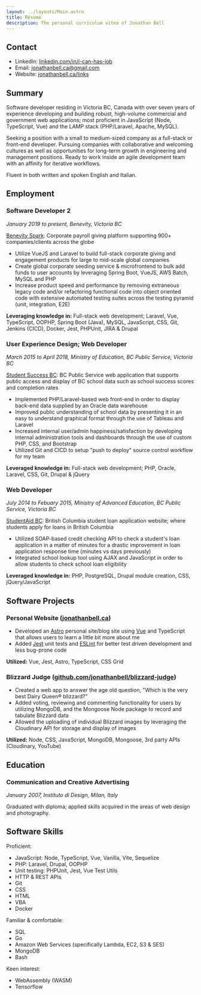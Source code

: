 ```yaml
---
layout: ../layouts/Main.astro
title: Résumé
description: The personal curriculum vitea of Jonathan Bell
---
```


## Contact

- LinkedIn: [linkedin.com/in/i-can-has-job](https://www.linkedin.com/in/jonathan-bell-331578176/)
- Email: [jonathanbell.ca@gmail.com](mailto:jonathanbell.ca@gmail.com)
- Website: [jonathanbell.ca/links](https://www.jonathanbell.ca/links/)

## Summary

Software developer residing in Victoria BC, Canada with over seven years of experience developing and building robust, high-volume commercial and government web applications; most proficient in JavaScript (Node, TypeScript, Vue) and the LAMP stack (PHP/Laravel, Apache, MySQL).

Seeking a position with a small to medium-sized company as a full-stack or front-end developer. Pursuing companies with collaborative and welcoming cultures as well as opportunities for long-term growth in engineering and management positions. Ready to work inside an agile development team with an affinity for iterative workflows.

Fluent in both written and spoken English and Italian.

## Employment

### Software Developer 2

_January 2019 to present, Benevity, Victoria BC_

[Benevity Spark](https://benevity.com/): Corporate payroll giving platform supporting 900+ companies/clients across the globe

- Utilize VueJS and Laravel to build full-stack corporate giving and engagement products for large to mid-scale global companies
- Create global corporate seeding service & microfrontend to bulk add funds to user accounts by leveraging Spring Boot, VueJS, AWS Batch, MySQL and PHP
- Increase product speed and performance by removing extraneous legacy code and/or refactoring functional code into object oriented code with extensive automated testing suites across the testing pyramid (unit, integration, E2E)

**Leveraging knowledge in:** Full-stack web development; Laravel, Vue, TypeScript, OOPHP, Spring Boot (Java), MySQL, JavaScript, CSS, Git, Jenkins (CICD), Docker, Jest, PHPUnit, JIRA & Drupal

### User Experience Design; Web Developer

_March 2015 to April 2018, Ministry of Education, BC Public Service, Victoria BC_

[Student Success BC](https://studentsuccess.gov.bc.ca/): BC Public Service web application that supports public access and display of BC school data such as school success scores and completion rates

- Implemented PHP/Laravel-based web front-end in order to display back-end data supplied by an Oracle data warehouse
- Improved public understanding of school data by presenting it in an easy to understand graphical format through the use of Tableau and Laravel
- Increased internal user/admin happiness/satisfaction by developing internal administration tools and dashboards through the use of custom PHP, CSS, and Bootstrap
- Utilized Git and CICD to setup "push to deploy" source control workflow for my team

**Leveraged knowledge in:** Full-stack web development; PHP, Oracle, Laravel, CSS, Git, Drupal & jQuery

### Web Developer

_July 2014 to Febuary 2015, Ministry of Advanced Education, BC Public Service, Victoria BC_

[StudentAid BC](https://studentaidbc.ca/): British Columbia student loan application website; where students apply for loans in British Columbia

- Utilized SOAP-based credit checking API to check a student's loan application in a matter of minutes for a drastic improvement in loan application response time (minutes vs days previously)
- Integrated school lookup tool using AJAX and JavaScript in order to allow students to check school loan eligibility

**Leveraged knowledge in:** PHP, PostgreSQL, Drupal module creation, CSS, jQuery/JavaScript

## Software Projects

### Personal Website ([jonathanbell.ca](https://jonathanbell.ca))

- Developed an [Astro](https://astro.build/) personal site/blog site using [Vue](https://vuejs.org/) and TypeScript that allows users to learn a little bit more about me
- Added [Jest](https://jestjs.io/) unit tests and [ESLint](https://eslint.org/) for better test driven development and less bug-prone code

**Utilized:** Vue, Jest, Astro, TypeScript, CSS Grid

### Blizzard Judge ([github.com/jonathanbell/blizzard-judge](https://github.com/jonathanbell/blizzard-judge))

- Created a web app to answer the age old question, "Which is the very best Dairy Queen® blizzard?"
- Added voting, reviewing and commenting functionality for users by utilizing MongoDB, and the Mongoose Node package to record and tabulate Blizzard data
- Allowed the uploading of individual Blizzard images by leveraging the Cloudinary API for storage and display of images

**Utilized:** Node, CSS, JavaScript, MongoDB, Mongoose, 3rd party APIs (Cloudinary, YouTube)

## Education

### Communication and Creative Advertising

_January 2007, Instituto di Design, Milan, Italy_

Graduated with diploma; applied skills acquired in the areas of web design and photography.

## Software Skills

Proficient:

- JavaScript: Node, TypeScript, Vue, Vanilla, Vite, Sequelize
- PHP: Laravel, Drupal, OOPHP
- Unit testing: PHPUnit, Jest, Vue Test Utils
- HTTP & REST APIs
- Git
- CSS
- HTML
- VBA
- Docker

Familiar & comfortable:

- SQL
- Go
- Amazon Web Services (specifically Lambda, EC2, S3 & SES)
- MongoDB
- Bash

Keen interest:

- WebAssembly (WASM)
- Tensorflow

<div style="height: 0.5rem"></div>
